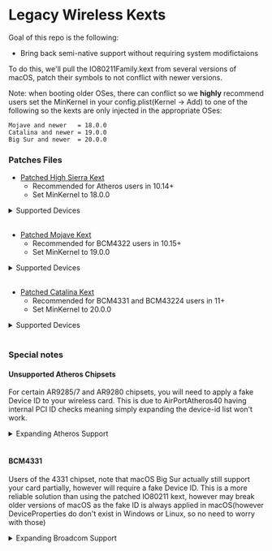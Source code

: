 Legacy Wireless Kexts
===========

Goal of this repo is the following:

* Bring back semi-native support without requiring system modifictaions


To do this, we'll pull the IO80211Family.kext from several versions of macOS, patch their symbols to not conflict with newer versions.

Note: when booting older OSes, there can conflict so we **highly** recommend users set the MinKernel in your config.plist(Kernel -> Add) to one of the following so the kexts are only injected in the appropriate OSes:

```
Mojave and newer   = 18.0.0
Catalina and newer = 19.0.0
Big Sur and newer  = 20.0.0
```

### Patches Files


* [Patched High Sierra Kext](./10.13.6-High-Sierra-Kexts/IO80211HighSierra.kext.zip)
  * Recommended for Atheros users in 10.14+
  * Set MinKernel to 18.0.0
  
<details>
<summary>Supported Devices</summary>

```
Atheros - AirPortAtheros40
   pci168c,30   = AR93xx
   pci168c,2a   = AR928X
   pci106b,86   = Unreleased device?
   pci168c,1c   = AR242x / AR542x
   pci168c,23   = AR5416
   pci168c,24   = AR5418
```

</details>
<br>

* [Patched Mojave Kext](./10.14.6-Mojave-Kexts/IO80211Mojave.kext.zip)
  * Recommended for BCM4322 users in 10.15+
  * Set MinKernel to 19.0.0

<details>
<summary>Supported Devices</summary>

```
Broadcom - AirPortBrcm4331
   pci14e4,432b = BCM4322
```

</details>
<br>

* [Patched Catalina Kext](./10.15.7-Catalina-Kexts/IO80211Catalina.kext.zip)
  * Recommended for BCM4331 and BCM43224 users in 11+
  * Set MinKernel to 20.0.0

<details>
<summary>Supported Devices</summary>

```
Broadcom - AirPortBrcm4360
   pci14e4,4331 = BCM4331
   pci14e4,4353 = BCM43224
```

</details>
<br>	

### Special notes

#### Unsupported Atheros Chipsets

For certain AR9285/7 and AR9280 chipsets, you will need to apply a fake Device ID to your wireless card. This is due to AirPortAtheros40 having internal PCI ID checks meaning simply expanding the device-id list won't work.

<details>
<summary>Expanding Atheros Support</summary>

To add support, grab [gfxutil](https://github.com/acidanthera/gfxutil/releases) and run the following:

```sh
/path/to/gfxutil | grep -i "pci168c:002b|pci168c:002e"
```

This should spit out something like this:

```
00:1f.6 pci168c:002e /PC00@0/PXSX@1F,6 = PciRoot(0x0)/Pci(0x1F,0x6)
```

The ending `PciRoot(0x0)/Pci(0x1F,0x6)` is what you want to add in your config.plist under `DeviceProperties -> Add` with the following properties:

| Key | Type | Value |
| :--- | :--- | :--- |
| compatible | String | "pci168c,2a" |
| device-id  | Data | 2A000000 |

</details>
<br>

#### BCM4331

Users of the 4331 chipset, note that macOS Big Sur actually still support your card partially, however will require a fake Device ID. This is a more reliable solution than using the patched IO80211 kext, however may break older versions of macOS as the fake ID is always applied in macOS(however DeviceProperties do don't exist in Windows or Linux, so no need to worry with those)

<details>
<summary>Expanding Broadcom Support</summary>

To add support, grab [gfxutil](https://github.com/acidanthera/gfxutil/releases) and run the following:

```sh
/path/to/gfxutil | grep -i "14e4:4331"
```

This should spit out something like this:

```
00:1f.6 14e4:4331 /PC00@0/PXSX@1F,6 = PciRoot(0x0)/Pci(0x1F,0x6)
```

The ending `PciRoot(0x0)/Pci(0x1F,0x6)` is what you want to add in your config.plist under `DeviceProperties -> Add` with the following properties:

| Key | Type | Value |
| :--- | :--- | :--- |
| compatible | String | "pci14e4,43ba" |
| device-id  | Data | BA430000 |

</details>
<br>
